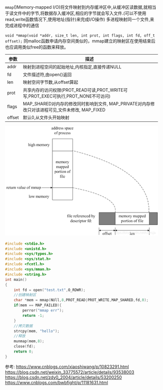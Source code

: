 `mmap`()Memory-mapped I/O)将文件映射到内存缓冲区中,从缓冲区读数据,就相当于读文件中的字节,将数据存入缓冲区,相应的字节就会写入文件.(可以不使用read,write函数情况下,使用地址(指针)来完成I/O操作)
多进程映射同一个文件,来完成进程中的通信

`void *mmap(void *addr, size_t len, int prot, int flags, int fd, off_t offset);`
同malloc函数申请内存空间类似的，mmap建立的映射区在使用结束后也应调用类似free的函数来释放。


参数|描述
--|--
addr|映射到进程空间的起始地址,内核指定,直接传递NULL
fd|文件描述符,由open()返回
len|映射空间字节数,从offset算起
prot|共享内存的访问权限(PROT_READ可读,PROT_WRITE可写,PROT_EXEC可执行,PROT_NONE不可访问)
flags|MAP_SHARED对内存的修改同时影响到文件, MAP_PRIVATE对内存修改只对该进程可见,文件未修改, MAP_FIXED
offset|默认0,从文件头开始映射


![alt text](mmap/1.png)



```c
#include <stdio.h>
#include <unistd.h>
#include <sys/types.h>
#include <sys/stat.h>
#include <fcntl.h>
#include <sys/mman.h>
#include <string.h>
int main()
{
	int fd = open("test.txt",O_RDWR);
	//创建映射区
	char *mem = mmap(NUll,8,PROT_READ|PROT_WRITE,MAP_SHARED,fd,0);
	if(mem == MAP_FAILED){
		perror("mmap err");
		return -1;
	}
	//拷贝数据
	strcpy(mem, "hello");
	//释放
	munmap(mem,8);
	close(fd);
	return 0;
}
```


参考:
https://www.cnblogs.com/xiaoshiwang/p/10823291.html
https://blog.csdn.net/weixin_33775572/article/details/93538003
https://blog.csdn.net/zdy0_2004/article/details/53200250
https://www.cnblogs.com/bwbfight/p/11181631.html